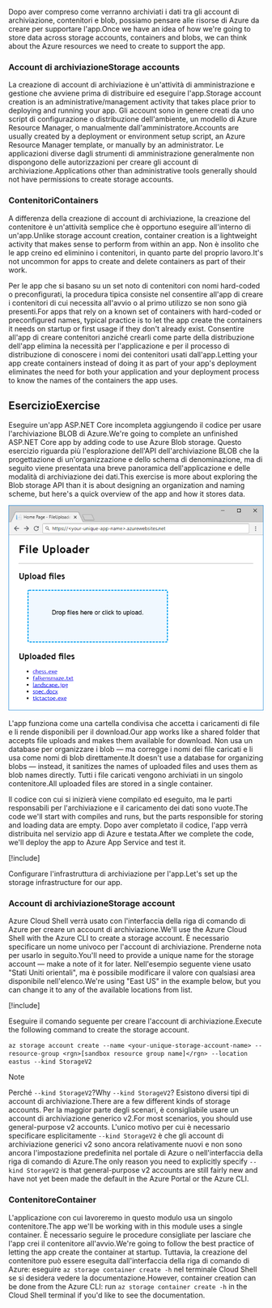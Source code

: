 <span data-ttu-id="c6796-101">Dopo aver compreso come verranno archiviati i dati tra gli account di archiviazione, contenitori e blob, possiamo pensare alle risorse di Azure da creare per supportare l'app.</span><span class="sxs-lookup"><span data-stu-id="c6796-101">Once we have an idea of how we're going to store data across storage accounts, containers and blobs, we can think about the Azure resources we need to create to support the app.</span></span>

### <a name="storage-accounts"></a><span data-ttu-id="c6796-102">Account di archiviazione</span><span class="sxs-lookup"><span data-stu-id="c6796-102">Storage accounts</span></span>

<span data-ttu-id="c6796-103">La creazione di account di archiviazione è un'attività di amministrazione e gestione che avviene prima di distribuire ed eseguire l'app.</span><span class="sxs-lookup"><span data-stu-id="c6796-103">Storage account creation is an administrative/management activity that takes place prior to deploying and running your app.</span></span> <span data-ttu-id="c6796-104">Gli account sono in genere creati da uno script di configurazione o distribuzione dell'ambiente, un modello di Azure Resource Manager, o manualmente dall'amministratore.</span><span class="sxs-lookup"><span data-stu-id="c6796-104">Accounts are usually created by a deployment or environment setup script, an Azure Resource Manager template, or manually by an administrator.</span></span> <span data-ttu-id="c6796-105">Le applicazioni diverse dagli strumenti di amministrazione generalmente non dispongono delle autorizzazioni per creare gli account di archiviazione.</span><span class="sxs-lookup"><span data-stu-id="c6796-105">Applications other than administrative tools generally should not have permissions to create storage accounts.</span></span>

### <a name="containers"></a><span data-ttu-id="c6796-106">Contenitori</span><span class="sxs-lookup"><span data-stu-id="c6796-106">Containers</span></span>

<span data-ttu-id="c6796-107">A differenza della creazione di account di archiviazione, la creazione del contenitore è un'attività semplice che è opportuno eseguire all'interno di un'app.</span><span class="sxs-lookup"><span data-stu-id="c6796-107">Unlike storage account creation, container creation is a lightweight activity that makes sense to perform from within an app.</span></span> <span data-ttu-id="c6796-108">Non è insolito che le app creino ed eliminino i contenitori, in quanto parte del proprio lavoro.</span><span class="sxs-lookup"><span data-stu-id="c6796-108">It's not uncommon for apps to create and delete containers as part of their work.</span></span>

<span data-ttu-id="c6796-109">Per le app che si basano su un set noto di contenitori con nomi hard-coded o preconfigurati, la procedura tipica consiste nel consentire all'app di creare i contenitori di cui necessita all'avvio o al primo utilizzo se non sono già presenti.</span><span class="sxs-lookup"><span data-stu-id="c6796-109">For apps that rely on a known set of containers with hard-coded or preconfigured names, typical practice is to let the app create the containers it needs on startup or first usage if they don't already exist.</span></span> <span data-ttu-id="c6796-110">Consentire all'app di creare contenitori anziché crearli come parte della distribuzione dell'app elimina la necessità per l'applicazione e per il processo di distribuzione di conoscere i nomi dei contenitori usati dall'app.</span><span class="sxs-lookup"><span data-stu-id="c6796-110">Letting your app create containers instead of doing it as part of your app's deployment eliminates the need for both your application and your deployment process to know the names of the containers the app uses.</span></span>

## <a name="exercise"></a><span data-ttu-id="c6796-111">Esercizio</span><span class="sxs-lookup"><span data-stu-id="c6796-111">Exercise</span></span>

<span data-ttu-id="c6796-112">Eseguire un'app ASP.NET Core incompleta aggiungendo il codice per usare l'archiviazione BLOB di Azure.</span><span class="sxs-lookup"><span data-stu-id="c6796-112">We're going to complete an unfinished ASP.NET Core app by adding code to use Azure Blob storage.</span></span> <span data-ttu-id="c6796-113">Questo esercizio riguarda più l'esplorazione dell'API dell'archiviazione BLOB che la progettazione di un'organizzazione e dello schema di denominazione, ma di seguito viene presentata una breve panoramica dell'applicazione e delle modalità di archiviazione dei dati.</span><span class="sxs-lookup"><span data-stu-id="c6796-113">This exercise is more about exploring the Blob storage API than it is about designing an organization and naming scheme, but here's a quick overview of the app and how it stores data.</span></span>

![Screenshot dell'app Web FileUploader](../media/4-fileuploader-with-files.PNG)

<span data-ttu-id="c6796-115">L'app funziona come una cartella condivisa che accetta i caricamenti di file e li rende disponibili per il download.</span><span class="sxs-lookup"><span data-stu-id="c6796-115">Our app works like a shared folder that accepts file uploads and makes them available for download.</span></span> <span data-ttu-id="c6796-116">Non usa un database per organizzare i blob &mdash; ma corregge i nomi dei file caricati e li usa come nomi di blob direttamente.</span><span class="sxs-lookup"><span data-stu-id="c6796-116">It doesn't use a database for organizing blobs &mdash; instead, it sanitizes the names of uploaded files and uses them as blob names directly.</span></span> <span data-ttu-id="c6796-117">Tutti i file caricati vengono archiviati in un singolo contenitore.</span><span class="sxs-lookup"><span data-stu-id="c6796-117">All uploaded files are stored in a single container.</span></span>

<span data-ttu-id="c6796-118">Il codice con cui si inizierà viene compilato ed eseguito, ma le parti responsabili per l'archiviazione e il caricamento dei dati sono vuote.</span><span class="sxs-lookup"><span data-stu-id="c6796-118">The code we'll start with compiles and runs, but the parts responsible for storing and loading data are empty.</span></span> <span data-ttu-id="c6796-119">Dopo aver completato il codice, l'app verrà distribuita nel servizio app di Azure e testata.</span><span class="sxs-lookup"><span data-stu-id="c6796-119">After we complete the code, we'll deploy the app to Azure App Service and test it.</span></span>

[!include[](../../../includes/azure-sandbox-activate.md)]

<span data-ttu-id="c6796-120">Configurare l'infrastruttura di archiviazione per l'app.</span><span class="sxs-lookup"><span data-stu-id="c6796-120">Let's set up the storage infrastructure for our app.</span></span>

### <a name="storage-account"></a><span data-ttu-id="c6796-121">Account di archiviazione</span><span class="sxs-lookup"><span data-stu-id="c6796-121">Storage account</span></span>

<span data-ttu-id="c6796-122">Azure Cloud Shell verrà usato con l'interfaccia della riga di comando di Azure per creare un account di archiviazione.</span><span class="sxs-lookup"><span data-stu-id="c6796-122">We'll use the Azure Cloud Shell with the Azure CLI to create a storage account.</span></span> <span data-ttu-id="c6796-123">È necessario specificare un nome univoco per l'account di archiviazione. Prenderne nota per usarlo in seguito.</span><span class="sxs-lookup"><span data-stu-id="c6796-123">You'll need to provide a unique name for the storage account &mdash; make a note of it for later.</span></span> <span data-ttu-id="c6796-124">Nell'esempio seguente viene usato "Stati Uniti orientali", ma è possibile modificare il valore con qualsiasi area disponibile nell'elenco.</span><span class="sxs-lookup"><span data-stu-id="c6796-124">We're using "East US" in the example below, but you can change it to any of the available locations from list.</span></span>

[!include[](../../../includes/azure-sandbox-regions-first-mention-note.md)]

<span data-ttu-id="c6796-125">Eseguire il comando seguente per creare l'account di archiviazione.</span><span class="sxs-lookup"><span data-stu-id="c6796-125">Execute the following command to create the storage account.</span></span> 

```azurecli
az storage account create --name <your-unique-storage-account-name> --resource-group <rgn>[sandbox resource group name]</rgn> --location eastus --kind StorageV2
```

> [!NOTE]
> <span data-ttu-id="c6796-126">Perché `--kind StorageV2`?</span><span class="sxs-lookup"><span data-stu-id="c6796-126">Why `--kind StorageV2`?</span></span> <span data-ttu-id="c6796-127">Esistono diversi tipi di account di archiviazione.</span><span class="sxs-lookup"><span data-stu-id="c6796-127">There are a few different kinds of storage accounts.</span></span> <span data-ttu-id="c6796-128">Per la maggior parte degli scenari, è consigliabile usare un account di archiviazione generico v2.</span><span class="sxs-lookup"><span data-stu-id="c6796-128">For most scenarios, you should use general-purpose v2 accounts.</span></span> <span data-ttu-id="c6796-129">L'unico motivo per cui è necessario specificare esplicitamente `--kind StorageV2` è che gli account di archiviazione generici v2 sono ancora relativamente nuovi e non sono ancora l'impostazione predefinita nel portale di Azure o nell'interfaccia della riga di comando di Azure.</span><span class="sxs-lookup"><span data-stu-id="c6796-129">The only reason you need to explicitly specify `--kind StorageV2` is that general-purpose v2 accounts are still fairly new and have not yet been made the default in the Azure Portal or the Azure CLI.</span></span>

### <a name="container"></a><span data-ttu-id="c6796-130">Contenitore</span><span class="sxs-lookup"><span data-stu-id="c6796-130">Container</span></span>

<span data-ttu-id="c6796-131">L'applicazione con cui lavoreremo in questo modulo usa un singolo contenitore.</span><span class="sxs-lookup"><span data-stu-id="c6796-131">The app we'll be working with in this module uses a single container.</span></span> <span data-ttu-id="c6796-132">È necessario seguire le procedure consigliate per lasciare che l'app crei il contenitore all'avvio.</span><span class="sxs-lookup"><span data-stu-id="c6796-132">We're going to follow the best practice of letting the app create the container at startup.</span></span> <span data-ttu-id="c6796-133">Tuttavia, la creazione del contenitore può essere eseguita dall'interfaccia della riga di comando di Azure: eseguire `az storage container create -h` nel terminale Cloud Shell se si desidera vedere la documentazione.</span><span class="sxs-lookup"><span data-stu-id="c6796-133">However, container creation can be done from the Azure CLI: run `az storage container create -h` in the Cloud Shell terminal if you'd like to see the documentation.</span></span>